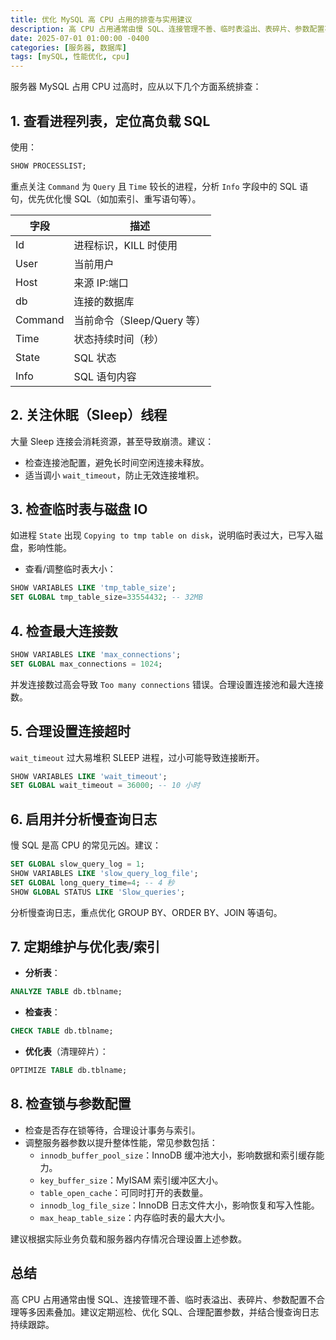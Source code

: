 ```yaml
---
title: 优化 MySQL 高 CPU 占用的排查与实用建议
description: 高 CPU 占用通常由慢 SQL、连接管理不善、临时表溢出、表碎片、参数配置不合理等多因素叠加。建议定期巡检、优化 SQL、合理配置参数，并结合慢查询日志持续跟踪。
date: 2025-07-01 01:00:00 -0400
categories: [服务器, 数据库]
tags: [mySQL, 性能优化, cpu]
---
```


服务器 MySQL 占用 CPU 过高时，应从以下几个方面系统排查：

## 1. 查看进程列表，定位高负载 SQL

使用：

```sql
SHOW PROCESSLIST;
```

重点关注 `Command` 为 `Query` 且 `Time` 较长的进程，分析 `Info` 字段中的 SQL 语句，优先优化慢 SQL（如加索引、重写语句等）。

| 字段    | 描述                       |
| ------- | -------------------------- |
| Id      | 进程标识，KILL 时使用      |
| User    | 当前用户                   |
| Host    | 来源 IP:端口               |
| db      | 连接的数据库               |
| Command | 当前命令（Sleep/Query 等） |
| Time    | 状态持续时间（秒）         |
| State   | SQL 状态                   |
| Info    | SQL 语句内容               |

## 2. 关注休眠（Sleep）线程

大量 Sleep 连接会消耗资源，甚至导致崩溃。建议：

- 检查连接池配置，避免长时间空闲连接未释放。
- 适当调小 `wait_timeout`，防止无效连接堆积。

## 3. 检查临时表与磁盘 IO

如进程 `State` 出现 `Copying to tmp table on disk`，说明临时表过大，已写入磁盘，影响性能。

- 查看/调整临时表大小：

```sql
SHOW VARIABLES LIKE 'tmp_table_size';
SET GLOBAL tmp_table_size=33554432; -- 32MB
```

## 4. 检查最大连接数

```sql
SHOW VARIABLES LIKE 'max_connections';
SET GLOBAL max_connections = 1024;
```

并发连接数过高会导致 `Too many connections` 错误。合理设置连接池和最大连接数。

## 5. 合理设置连接超时

`wait_timeout` 过大易堆积 SLEEP 进程，过小可能导致连接断开。

```sql
SHOW VARIABLES LIKE 'wait_timeout';
SET GLOBAL wait_timeout = 36000; -- 10 小时
```

## 6. 启用并分析慢查询日志

慢 SQL 是高 CPU 的常见元凶。建议：

```sql
SET GLOBAL slow_query_log = 1;
SHOW VARIABLES LIKE 'slow_query_log_file';
SET GLOBAL long_query_time=4; -- 4 秒
SHOW GLOBAL STATUS LIKE 'Slow_queries';
```

分析慢查询日志，重点优化 GROUP BY、ORDER BY、JOIN 等语句。

## 7. 定期维护与优化表/索引

- **分析表**：

```sql
ANALYZE TABLE db.tblname;
```

- **检查表**：

```sql
CHECK TABLE db.tblname;
```

- **优化表**（清理碎片）：

```sql
OPTIMIZE TABLE db.tblname;
```

## 8. 检查锁与参数配置

- 检查是否存在锁等待，合理设计事务与索引。
- 调整服务器参数以提升整体性能，常见参数包括：
  - `innodb_buffer_pool_size`：InnoDB 缓冲池大小，影响数据和索引缓存能力。
  - `key_buffer_size`：MyISAM 索引缓冲区大小。
  - `table_open_cache`：可同时打开的表数量。
  - `innodb_log_file_size`：InnoDB 日志文件大小，影响恢复和写入性能。
  - `max_heap_table_size`：内存临时表的最大大小。

建议根据实际业务负载和服务器内存情况合理设置上述参数。

## 总结

高 CPU 占用通常由慢 SQL、连接管理不善、临时表溢出、表碎片、参数配置不合理等多因素叠加。建议定期巡检、优化 SQL、合理配置参数，并结合慢查询日志持续跟踪。
